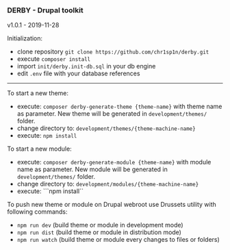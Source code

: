 
### DERBY - Drupal toolkit
v1.0.1 - 2019-11-28

Initialization:
- clone repository ```git clone https://github.com/chr1sp1n/derby.git```
- execute ```composer install```
- import ```init/derby.init-db.sql``` in your db engine
- edit ```.env``` file with your database references

___

To start a new theme:
- execute: ```composer derby-generate-theme {theme-name}``` with theme name as parameter. New theme will be generated in ```development/themes/``` folder.
- change directory to: ```development/themes/{theme-machine-name}```
- execute: ```npm install```

To start a new module:
- execute: ```composer derby-generate-module {theme-name}``` with module name as parameter. New module will be generated in ```development/themes/``` folder.
- change directory to: ```development/modules/{theme-machine-name}```
- execute: ```npm install``

To push new theme or module on Drupal webroot use Drussets utility with following commands:
- ```npm run dev``` (build theme or module in development mode)
- ```npm run dist``` (build theme or module in distribution mode)
- ```npm run watch``` (build theme or module every changes to files or folders)
